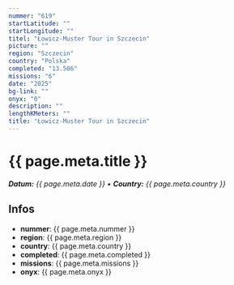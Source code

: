 ```yaml
---
nummer: "619"
startLatitude: ""
startLongitude: ""
titel: "Łowicz-Muster Tour in Szczecin"
picture: ""
region: "Szczecin"
country: "Polska"
completed: "13.506"
missions: "6"
date: "2025"
bg-link: ""
onyx: "0"
description: ""
lengthKMeters: ""
title: "Łowicz-Muster Tour in Szczecin"
---
```


# {{ page.meta.title }}
_**Datum:** {{ page.meta.date }} • **Country:** {{ page.meta.country }}_

## Infos
- **nummer**: {{ page.meta.nummer }}
- **region**: {{ page.meta.region }}
- **country**: {{ page.meta.country }}
- **completed**: {{ page.meta.completed }}
- **missions**: {{ page.meta.missions }}
- **onyx**: {{ page.meta.onyx }}

